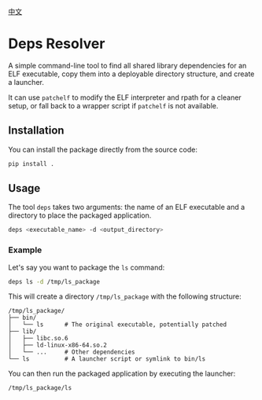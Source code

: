 [中文](./README_zh.md)

# Deps Resolver

A simple command-line tool to find all shared library dependencies for an ELF executable, copy them into a deployable directory structure, and create a launcher. 

It can use `patchelf` to modify the ELF interpreter and rpath for a cleaner setup, or fall back to a wrapper script if `patchelf` is not available.

## Installation

You can install the package directly from the source code:

```bash
pip install .
```

## Usage

The tool `deps` takes two arguments: the name of an ELF executable and a directory to place the packaged application.

```bash
deps <executable_name> -d <output_directory>
```

### Example

Let's say you want to package the `ls` command:

```bash
deps ls -d /tmp/ls_package
```

This will create a directory `/tmp/ls_package` with the following structure:

```
/tmp/ls_package/
├── bin/
│   └── ls      # The original executable, potentially patched
├── lib/
│   ├── libc.so.6
│   ├── ld-linux-x86-64.so.2
│   └── ...     # Other dependencies
└── ls          # A launcher script or symlink to bin/ls
```

You can then run the packaged application by executing the launcher:

```bash
/tmp/ls_package/ls
```
